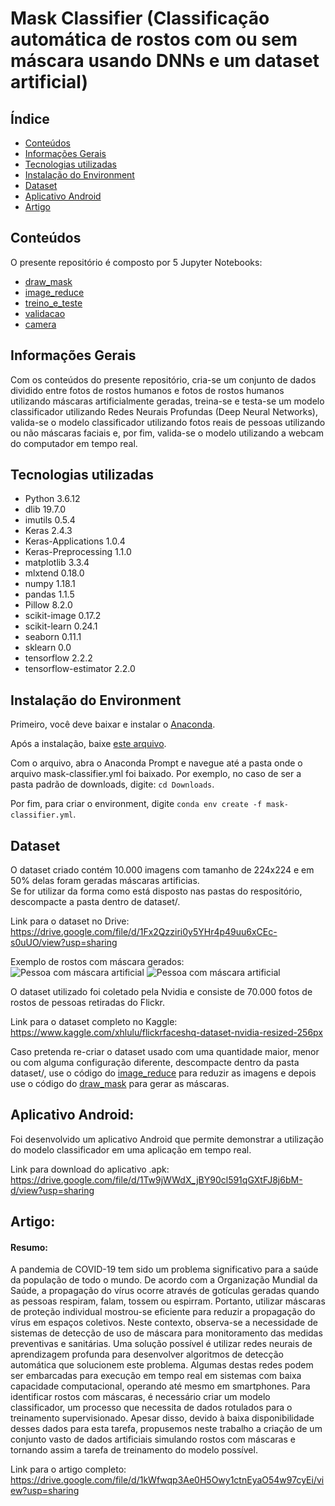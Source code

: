 # Mask Classifier (Classificação automática de rostos com ou sem máscara usando DNNs e um dataset artificial)

## Índice
* [Conteúdos](#conteúdos)
* [Informações Gerais](#informações-gerais)
* [Tecnologias utilizadas](#tecnologias-utilizadas)
* [Instalação do Environment](#instalação-do-environment)
* [Dataset](#dataset)
* [Aplicativo Android](#aplicativo-android)
* [Artigo](#artigo)


## Conteúdos

O presente repositório é composto por 5 Jupyter Notebooks: 
* [draw_mask](https://github.com/mask-classifier/mask-classifier/blob/main/draw_mask.ipynb)
* [image_reduce](https://github.com/mask-classifier/mask-classifier/blob/main/image_reduce.ipynb)
* [treino_e_teste](https://github.com/mask-classifier/mask-classifier/blob/main/treino_e_teste.ipynb)
* [validacao](https://github.com/mask-classifier/mask-classifier/blob/main/validacao.ipynb)
* [camera](https://github.com/mask-classifier/mask-classifier/blob/main/camera.ipynb)


## Informações Gerais

Com os conteúdos do presente repositório, cria-se um conjunto de dados dividido entre fotos de rostos humanos e fotos de rostos humanos utilizando máscaras artificialmente geradas, treina-se e testa-se um modelo classificador utilizando Redes Neurais Profundas (Deep Neural Networks), valida-se o modelo classificador utilizando fotos reais de pessoas utilizando ou não máscaras faciais e, por fim, valida-se o modelo utilizando a webcam do computador em tempo real.


## Tecnologias utilizadas
* Python 3.6.12
* dlib 19.7.0
* imutils 0.5.4
* Keras 2.4.3
* Keras-Applications 1.0.4
* Keras-Preprocessing 1.1.0
* matplotlib 3.3.4
* mlxtend 0.18.0
* numpy 1.18.1
* pandas 1.1.5
* Pillow 8.2.0
* scikit-image 0.17.2
* scikit-learn 0.24.1
* seaborn 0.11.1
* sklearn 0.0
* tensorflow 2.2.2
* tensorflow-estimator 2.2.0


## Instalação do Environment

Primeiro, você deve baixar e instalar o [Anaconda](https://www.anaconda.com/products/individual#Downloads).

Após a instalação, baixe [este arquivo](https://github.com/mask-classifier/mask-classifier/blob/main/environment/mask-classifier.yml).

Com o arquivo, abra o Anaconda Prompt e navegue até a pasta onde o arquivo mask-classifier.yml foi baixado. Por exemplo, no caso de ser a pasta padrão de downloads, digite: ```cd Downloads```.

Por fim, para criar o environment, digite ```conda env create -f mask-classifier.yml```.


## Dataset
O dataset criado contém 10.000 imagens com tamanho de 224x224 e em 50% delas foram geradas máscaras artificias.   
Se for utilizar da forma como está disposto nas pastas do respositório, descompacte a pasta dentro de dataset/.

Link para o dataset no Drive: https://drive.google.com/file/d/1Fx2Qzziri0y5YHr4p49uu6xCEc-s0uUO/view?usp=sharing

Exemplo de rostos com máscara gerados:   
![Pessoa com máscara artificial](https://i.imgur.com/MU5PWpZ.jpg) ![Pessoa com máscara artificial](https://i.imgur.com/WmI1acY.jpg)

O dataset utilizado foi coletado pela Nvidia e consiste de 70.000 fotos de rostos de pessoas retiradas do Flickr.   

Link para o dataset completo no Kaggle: https://www.kaggle.com/xhlulu/flickrfaceshq-dataset-nvidia-resized-256px   

Caso pretenda re-criar o dataset usado com uma quantidade maior, menor ou com alguma configuração diferente, descompacte dentro da pasta dataset/, use o código do [image_reduce](https://github.com/mask-classifier/mask-classifier/blob/main/image_reduce.ipynb) para reduzir as imagens e depois use o código do [draw_mask](https://github.com/mask-classifier/mask-classifier/blob/main/draw_mask.ipynb) para gerar as máscaras.   
## Aplicativo Android:
Foi desenvolvido um aplicativo Android que permite demonstrar a utilização do modelo classificador em uma aplicação em tempo real.

Link para download do aplicativo .apk:
https://drive.google.com/file/d/1Tw9jWWdX_jBY90cl591qGXtFJ8j6bM-d/view?usp=sharing


## Artigo:

#### Resumo:  

A pandemia de COVID-19 tem sido um problema significativo para a saúde da população de todo o mundo. De acordo com a Organização Mundial da Saúde, a propagação do vírus ocorre através de gotículas geradas quando as pessoas respiram, falam, tossem ou espirram. Portanto, utilizar máscaras de proteção individual mostrou-se eficiente para reduzir a propagação do vírus em espaços coletivos. Neste contexto, observa-se a necessidade de sistemas de detecção de uso de máscara para monitoramento das medidas preventivas e sanitárias. Uma solução possível é utilizar redes neurais de aprendizagem profunda para desenvolver algoritmos de detecção automática que solucionem este problema. Algumas destas redes podem ser embarcadas para execução em tempo real em sistemas com baixa capacidade computacional, operando até mesmo em smartphones. Para identificar rostos com máscaras, é necessário criar um modelo classificador, um processo que necessita de dados rotulados para o treinamento supervisionado. Apesar disso, devido à baixa disponibilidade desses dados para esta tarefa, propusemos neste trabalho a criação de um conjunto vasto de dados artificiais simulando rostos com máscaras e tornando assim a tarefa de treinamento do modelo possível.

Link para o artigo completo:
https://drive.google.com/file/d/1kWfwqp3Ae0H5Owy1ctnEyaO54w97cyEi/view?usp=sharing
